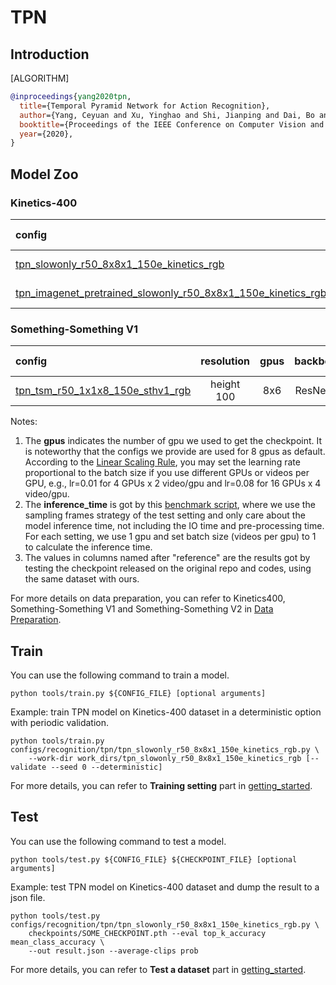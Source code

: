 # TPN

## Introduction

[ALGORITHM]

```BibTeX
@inproceedings{yang2020tpn,
  title={Temporal Pyramid Network for Action Recognition},
  author={Yang, Ceyuan and Xu, Yinghao and Shi, Jianping and Dai, Bo and Zhou, Bolei},
  booktitle={Proceedings of the IEEE Conference on Computer Vision and Pattern Recognition (CVPR)},
  year={2020},
}
```

## Model Zoo

### Kinetics-400

|config | resolution | gpus | backbone | pretrain | top1 acc| top5 acc | reference top1 acc | reference top5 acc | inference_time(video/s) | gpu_mem(M)| ckpt | log| json|
|:--|:--:|:--:|:--:|:--:|:--:|:--:|:--:|:--:|:--:|:--:|:--:|:--:|:--:|
|[tpn_slowonly_r50_8x8x1_150e_kinetics_rgb](/configs/recognition/tpn/tpn_slowonly_r50_8x8x1_150e_kinetics_rgb.py)|short-side 320|8x4| ResNet50 | ImageNet | 73.10 | 91.03 | x | x | x | 6916 | [ckpt](https://download.openmmlab.com/mmaction/recognition/tpn/tpn_slowonly_r50_8x8x1_150e_kinetics_rgb/tpn_slowonly_r50_8x8x1_150e_kinetics_rgb_20200910-b796d7a0.pth) | [log](https://download.openmmlab.com/mmaction/recognition/tpn/tpn_slowonly_r50_8x8x1_150e_kinetics_rgb/20200910_134330.log) | [json](https://download.openmmlab.com/mmaction/recognition/tpn/tpn_slowonly_r50_8x8x1_150e_kinetics_rgb/20200910_134330.log.json) |
|[tpn_imagenet_pretrained_slowonly_r50_8x8x1_150e_kinetics_rgb](/configs/recognition/tpn/tpn_imagenet_pretrained_slowonly_r50_8x8x1_150e_kinetics_rgb.py)|short-side 320|8x4| ResNet50 | ImageNet | 76.20 | 92.44 | [75.49](https://github.com/decisionforce/TPN/blob/master/MODELZOO.md) | [92.05](https://github.com/decisionforce/TPN/blob/master/MODELZOO.md) | x | 6916 | [ckpt](https://download.openmmlab.com/mmaction/recognition/tpn/tpn_imagenet_pretrained_slowonly_r50_8x8x1_150e_kinetics_rgb/tpn_imagenet_pretrained_slowonly_r50_8x8x1_150e_kinetics_rgb_20200923-52629684.pth) | [log](https://download.openmmlab.com/mmaction/recognition/tpn/tpn_imagenet_pretrained_slowonly_r50_8x8x1_150e_kinetics_rgb/20200923_151919.log) | [json](https://download.openmmlab.com/mmaction/recognition/tpn/tpn_imagenet_pretrained_slowonly_r50_8x8x1_150e_kinetics_rgb/20200923_151919.log.json) |

### Something-Something V1

|config | resolution | gpus | backbone| pretrain | top1 acc| top5 acc | gpu_mem(M)  | ckpt | log| json|
|:--|:--:|:--:|:--:|:--:|:--:|:--:|:--:|:--:|:--:|:--:|
|[tpn_tsm_r50_1x1x8_150e_sthv1_rgb](/configs/recognition/tpn/tpn_tsm_r50_1x1x8_150e_sthv1_rgb.py)|height 100|8x6| ResNet50 | TSM | 50.80 | 79.05 | 8828 |[ckpt](https://download.openmmlab.com/mmaction/recognition/tpn/tpn_tsm_r50_1x1x8_150e_sthv1_rgb/tpn_tsm_r50_1x1x8_150e_sthv1_rgb_20210311-28de4cd5.pth) |[log](https://download.openmmlab.com/mmaction/recognition/tpn/tpn_tsm_r50_1x1x8_150e_sthv1_rgb/20210311_162636.log)|[json](https://download.openmmlab.com/mmaction/recognition/tpn/tpn_tsm_r50_1x1x8_150e_sthv1_rgb/20210311_162636.log.json)|

Notes:

1. The **gpus** indicates the number of gpu we used to get the checkpoint. It is noteworthy that the configs we provide are used for 8 gpus as default.
   According to the [Linear Scaling Rule](https://arxiv.org/abs/1706.02677), you may set the learning rate proportional to the batch size if you use different GPUs or videos per GPU,
   e.g., lr=0.01 for 4 GPUs x 2 video/gpu and lr=0.08 for 16 GPUs x 4 video/gpu.
2. The **inference_time** is got by this [benchmark script](/tools/analysis/benchmark.py), where we use the sampling frames strategy of the test setting and only care about the model inference time,
   not including the IO time and pre-processing time. For each setting, we use 1 gpu and set batch size (videos per gpu) to 1 to calculate the inference time.
3. The values in columns named after "reference" are the results got by testing the checkpoint released on the original repo and codes, using the same dataset with ours.

For more details on data preparation, you can refer to Kinetics400, Something-Something V1 and Something-Something V2 in [Data Preparation](/docs/data_preparation.md).

## Train

You can use the following command to train a model.

```shell
python tools/train.py ${CONFIG_FILE} [optional arguments]
```

Example: train TPN model on Kinetics-400 dataset in a deterministic option with periodic validation.

```shell
python tools/train.py configs/recognition/tpn/tpn_slowonly_r50_8x8x1_150e_kinetics_rgb.py \
    --work-dir work_dirs/tpn_slowonly_r50_8x8x1_150e_kinetics_rgb [--validate --seed 0 --deterministic]
```

For more details, you can refer to **Training setting** part in [getting_started](/docs/getting_started.md#training-setting).

## Test

You can use the following command to test a model.

```shell
python tools/test.py ${CONFIG_FILE} ${CHECKPOINT_FILE} [optional arguments]
```

Example: test TPN model on Kinetics-400 dataset and dump the result to a json file.

```shell
python tools/test.py configs/recognition/tpn/tpn_slowonly_r50_8x8x1_150e_kinetics_rgb.py \
    checkpoints/SOME_CHECKPOINT.pth --eval top_k_accuracy mean_class_accuracy \
    --out result.json --average-clips prob
```

For more details, you can refer to **Test a dataset** part in [getting_started](/docs/getting_started.md#test-a-dataset).
